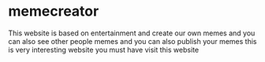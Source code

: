 # memecreator
This website is based on entertainment and create our own memes and you can also see other people memes and you can also publish your memes this is very interesting website you must have visit this website
